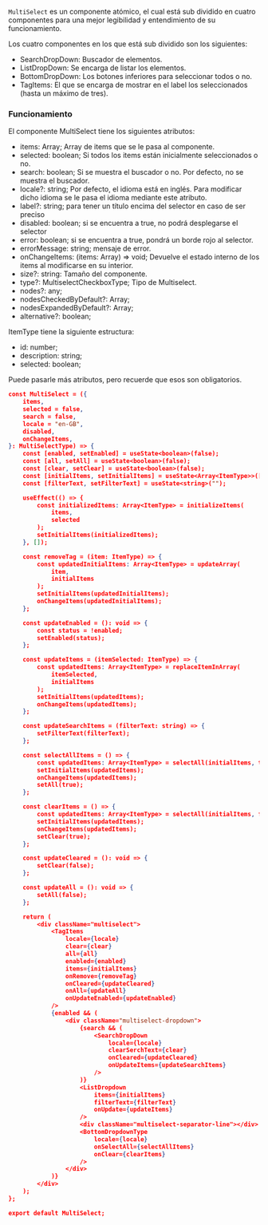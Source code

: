 `MultiSelect` es un componente atómico, el cual está sub dividido en cuatro componentes para una mejor legibilidad y entendimiento de su funcionamiento.

Los cuatro componentes en los que está sub dividido son los siguientes:

-   SearchDropDown: Buscador de elementos.
-   ListDropDown: Se encarga de listar los elementos.
-   BottomDropDown: Los botones inferiores para seleccionar todos o no.
-   TagItems: El que se encarga de mostrar en el label los seleccionados (hasta un máximo de tres).

### Funcionamiento

El componente MultiSelect tiene los siguientes atributos:

-   items: Array<ItemType>; Array de items que se le pasa al componente.
-   selected: boolean; Si todos los items están inicialmente seleccionados o no.
-   search: boolean; Si se muestra el buscador o no. Por defecto, no se muestra el buscador.
-   locale?: string; Por defecto, el idioma está en inglés. Para modificar dicho idioma se le pasa el idioma mediante este atributo.
-   label?: string; para tener un título encima del selector en caso de ser preciso
-   disabled: boolean; si se encuentra a true, no podrá desplegarse el selector
-   error: boolean; si se encuentra a true, pondrá un borde rojo al selector.
-   errorMessage: string; mensaje de error.
-   onChangeItems: (items: Array<ItemType>) => void; Devuelve el estado interno de los items al modificarse en su interior.
-   size?: string: Tamaño del componente.
-   type?: MultiselectCheckboxType; Tipo de Multiselect.
-   nodes?: any;
-   nodesCheckedByDefault?: Array<string>;
-   nodesExpandedByDefault?: Array<string>;
-   alternative?: boolean;

ItemType tiene la siguiente estructura:

-   id: number;
-   description: string;
-   selected: boolean;

Puede pasarle más atributos, pero recuerde que esos son obligatorios.

```json
const MultiSelect = ({
    items,
    selected = false,
    search = false,
    locale = "en-GB",
    disabled,
    onChangeItems,
}: MultiSelectType) => {
    const [enabled, setEnabled] = useState<boolean>(false);
    const [all, setAll] = useState<boolean>(false);
    const [clear, setClear] = useState<boolean>(false);
    const [initialItems, setInitialItems] = useState<Array<ItemType>>([]);
    const [filterText, setFilterText] = useState<string>("");

    useEffect(() => {
        const initializedItems: Array<ItemType> = initializeItems(
            items,
            selected
        );
        setInitialItems(initializedItems);
    }, []);

    const removeTag = (item: ItemType) => {
        const updatedInitialItems: Array<ItemType> = updateArray(
            item,
            initialItems
        );
        setInitialItems(updatedInitialItems);
        onChangeItems(updatedInitialItems);
    };

    const updateEnabled = (): void => {
        const status = !enabled;
        setEnabled(status);
    };

    const updateItems = (itemSelected: ItemType) => {
        const updatedItems: Array<ItemType> = replaceItemInArray(
            itemSelected,
            initialItems
        );
        setInitialItems(updatedItems);
        onChangeItems(updatedItems);
    };

    const updateSearchItems = (filterText: string) => {
        setFilterText(filterText);
    };

    const selectAllItems = () => {
        const updatedItems: Array<ItemType> = selectAll(initialItems, true);
        setInitialItems(updatedItems);
        onChangeItems(updatedItems);
        setAll(true);
    };

    const clearItems = () => {
        const updatedItems: Array<ItemType> = selectAll(initialItems, false);
        setInitialItems(updatedItems);
        onChangeItems(updatedItems);
        setClear(true);
    };

    const updateCleared = (): void => {
        setClear(false);
    };

    const updateAll = (): void => {
        setAll(false);
    };

    return (
        <div className="multiselect">
            <TagItems
                locale={locale}
                clear={clear}
                all={all}
                enabled={enabled}
                items={initialItems}
                onRemove={removeTag}
                onCleared={updateCleared}
                onAll={updateAll}
                onUpdateEnabled={updateEnabled}
            />
            {enabled && (
                <div className="multiselect-dropdown">
                    {search && (
                        <SearchDropDown
                            locale={locale}
                            clearSerchText={clear}
                            onCleared={updateCleared}
                            onUpdateItems={updateSearchItems}
                        />
                    )}
                    <ListDropdown
                        items={initialItems}
                        filterText={filterText}
                        onUpdate={updateItems}
                    />
                    <div className="multiselect-separator-line"></div>
                    <BottomDropdownType
                        locale={locale}
                        onSelectAll={selectAllItems}
                        onClear={clearItems}
                    />
                </div>
            )}
        </div>
    );
};

export default MultiSelect;
```
